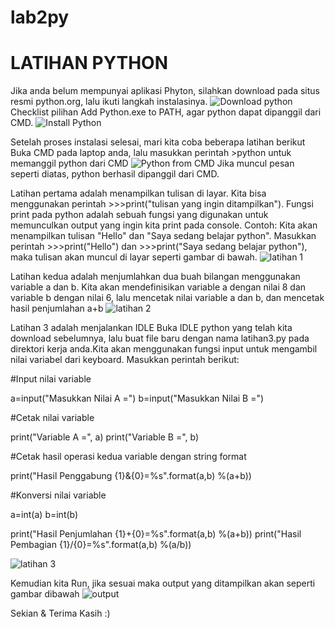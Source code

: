 # lab2py
# LATIHAN PYTHON

Jika anda belum mempunyai aplikasi Phyton, silahkan download pada situs resmi python.org, lalu ikuti langkah instalasinya.
![Download python](https://user-images.githubusercontent.com/116176746/197666495-415a2a51-738f-4cbf-82f8-638e600391c4.png)
Checklist pilihan Add Python.exe to PATH, agar python dapat dipanggil dari CMD.
![Install Python](https://user-images.githubusercontent.com/116176746/197667547-2a765b18-9526-4b10-bcca-f741a4d04852.png)

Setelah proses instalasi selesai, mari kita coba beberapa latihan berikut
Buka CMD pada laptop anda, lalu masukkan perintah >python untuk memanggil python dari CMD
![Python from CMD](https://user-images.githubusercontent.com/116176746/197668235-83ec94b4-add4-4851-9769-7da5cffd1cad.png)
Jika muncul pesan seperti diatas, python berhasil dipanggil dari CMD.

Latihan pertama adalah menampilkan tulisan di layar.
Kita bisa menggunakan perintah >>>print("tulisan yang ingin ditampilkan"). Fungsi print pada python adalah sebuah fungsi yang digunakan untuk memunculkan output yang ingin kita print pada console.
Contoh: Kita akan menampilkan tulisan "Hello" dan "Saya sedang belajar python". Masukkan perintah >>>print("Hello") dan >>>print("Saya sedang belajar python"), maka tulisan akan muncul di layar seperti gambar di bawah.
![latihan 1](https://user-images.githubusercontent.com/116176746/197669533-9238e17a-322f-4e83-8bce-f784638b685a.png)


Latihan kedua adalah menjumlahkan dua buah bilangan menggunakan variable a dan b.
Kita akan mendefinisikan variable a dengan nilai 8 dan variable b dengan nilai 6, lalu mencetak nilai variable a dan b, dan mencetak hasil penjumlahan a+b
![latihan 2](https://user-images.githubusercontent.com/116176746/197988184-ff760a85-5839-4e3b-8689-1aeab5420fee.png)


Latihan 3 adalah menjalankan IDLE
Buka IDLE python yang telah kita download sebelumnya, lalu buat file baru dengan nama latihan3.py pada direktori kerja anda.Kita akan menggunakan fungsi input untuk mengambil nilai variabel dari keyboard.
Masukkan perintah berikut:

#Input nilai variable

a=input("Masukkan Nilai A =")
b=input("Masukkan Nilai B =")

#Cetak nilai variable

print("Variable A =", a)
print("Variable B =", b)

#Cetak hasil operasi kedua variable dengan string format

print("Hasil Penggabung {1}&{0}=%s".format(a,b) %(a+b))

#Konversi nilai variable

a=int(a)
b=int(b)

print("Hasil Penjumlahan {1}+{0}=%s".format(a,b) %(a+b))
print("Hasil Pembagian {1}/{0}=%s".format(a,b) %(a/b))

![latihan 3](https://user-images.githubusercontent.com/116176746/198471443-da553ed0-500a-4795-b9b3-9647cb8f4a67.png)

Kemudian kita Run, jika sesuai maka output yang ditampilkan akan seperti gambar dibawah
![output](https://user-images.githubusercontent.com/116176746/198471484-686412f4-eda2-4baf-b26e-c3aee6d1eb20.png)


Sekian & Terima Kasih :)